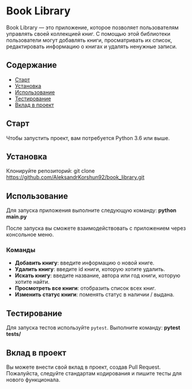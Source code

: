 # Book Library

Book Library — это приложение, которое позволяет пользователям управлять своей коллекцией книг. 
С помощью этой библиотеки пользователи могут добавлять книги, просматривать их список, редактировать информацию о книгах и удалять ненужные записи.

## Содержание
- [Старт](#старт)
- [Установка](#установка)
- [Использование](#использование)
- [Тестирование](#тестирование)
- [Вклад в проект](#вклад)


## Старт

Чтобы запустить проект, вам потребуется Python 3.6 или выше.

## Установка
Клонируйте репозиторий:
git clone https://github.com/AleksandrKorshun92/book_library.git

## Использование
Для запуска приложения выполните следующую команду:
**python main.py**

После запуска вы сможете взаимодействовать с приложением через консольное меню.

### Команды
- **Добавить книгу**: введите информацию о новой книге.
- **Удалить книгу**: введите id книги, которую хотите удалить.
- **Искать книгу**: введите название, автора или год книги, которую хотите найти.
- **Просмотреть все книги**: отобразить список всех книг.
- **Изменить статус книги**: поменять статус в наличии / выдана.

## Тестирование
Для запуска тестов используйте `pytest`. Выполните команду: 
**pytest tests/**

## Вклад в проект
Вы можете внести свой вклад в проект, создав Pull Request. Пожалуйста, следуйте стандартам кодирования и пишите тесты для нового функционала.
